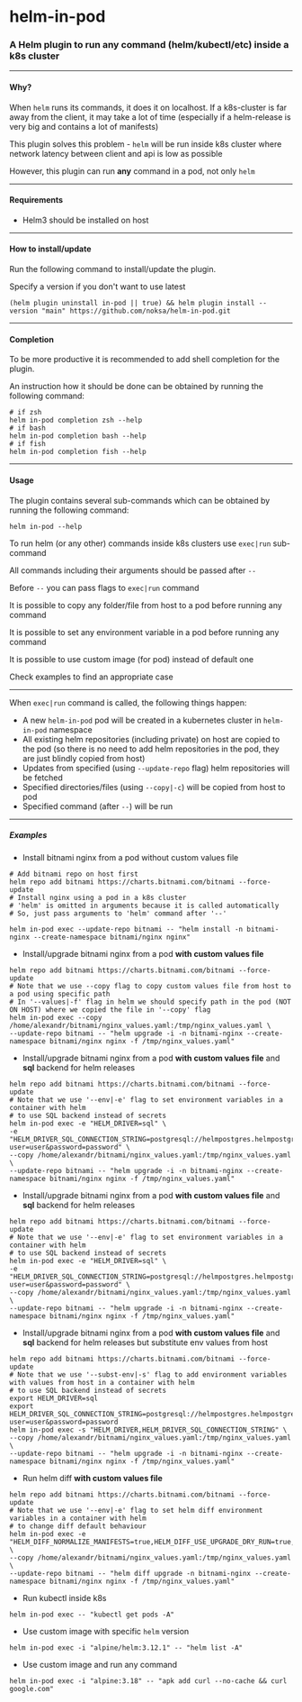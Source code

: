 # helm-in-pod

### A Helm plugin to run any command (helm/kubectl/etc) inside a k8s cluster

---

#### Why?

When `helm` runs its commands, it does it on localhost. If a k8s-cluster is far away from the client, it may take a lot of time (especially if a helm-release is very big and contains a lot of manifests)

This plugin solves this problem - `helm` will be run inside k8s cluster where network latency between client and api is low as possible

However, this plugin can run **any** command in a pod, not only `helm`

---

#### Requirements

* Helm3 should be installed on host

---

#### How to install/update

Run the following command to install/update the plugin.

Specify a version if you don't want to use latest
```shell
(helm plugin uninstall in-pod || true) && helm plugin install --version "main" https://github.com/noksa/helm-in-pod.git
```

---

#### Completion

To be more productive it is recommended to add shell completion for the plugin.

An instruction how it should be done can be obtained by running the following command:
```shell
# if zsh
helm in-pod completion zsh --help
# if bash
helm in-pod completion bash --help
# if fish
helm in-pod completion fish --help
```

---

#### Usage

The plugin contains several sub-commands which can be obtained by running the following command:
```shell
helm in-pod --help
```

To run helm (or any other) commands inside k8s clusters use `exec|run` sub-command

All commands including their arguments should be passed after `--`

Before `--` you can pass flags to `exec|run` command

It is possible to copy any folder/file from host to a pod before running any command

It is possible to set any environment variable in a pod before running any command

It is possible to use custom image (for pod) instead of default one

Check examples to find an appropriate case

---

When `exec|run` command is called, the following things happen:
* A new `helm-in-pod` pod will be created in a kubernetes cluster in `helm-in-pod` namespace
* All existing helm repositories (including private) on host are copied to the pod (so there is no need to add helm repositories in the pod, they are just blindly copied from host)
* Updates from specified (using `--update-repo` flag) helm repositories will be fetched
* Specified directories/files (using `--copy|-c`) will be copied from host to pod
* Specified command (after `--`) will be run

---

##### Examples

* Install bitnami nginx from a pod without custom values file
```shell
# Add bitnami repo on host first
helm repo add bitnami https://charts.bitnami.com/bitnami --force-update
# Install nginx using a pod in a k8s cluster
# 'helm' is omitted in arguments because it is called automatically
# So, just pass arguments to 'helm' command after '--'

helm in-pod exec --update-repo bitnami -- "helm install -n bitnami-nginx --create-namespace bitnami/nginx nginx"
```

* Install/upgrade bitnami nginx from a pod **with custom values file**
```shell
helm repo add bitnami https://charts.bitnami.com/bitnami --force-update
# Note that we use --copy flag to copy custom values file from host to a pod using specific path
# In '--values|-f' flag in helm we should specify path in the pod (NOT ON HOST) where we copied the file in '--copy' flag 
helm in-pod exec --copy /home/alexandr/bitnami/nginx_values.yaml:/tmp/nginx_values.yaml \
--update-repo bitnami -- "helm upgrade -i -n bitnami-nginx --create-namespace bitnami/nginx nginx -f /tmp/nginx_values.yaml"
```

* Install/upgrade bitnami nginx from a pod **with custom values file** and **sql** backend for helm releases
```shell
helm repo add bitnami https://charts.bitnami.com/bitnami --force-update
# Note that we use '--env|-e' flag to set environment variables in a container with helm
# to use SQL backend instead of secrets  
helm in-pod exec -e "HELM_DRIVER=sql" \
-e "HELM_DRIVER_SQL_CONNECTION_STRING=postgresql://helmpostgres.helmpostgres:5432/db?user=user&password=password" \
--copy /home/alexandr/bitnami/nginx_values.yaml:/tmp/nginx_values.yaml \
--update-repo bitnami -- "helm upgrade -i -n bitnami-nginx --create-namespace bitnami/nginx nginx -f /tmp/nginx_values.yaml"
```

* Install/upgrade bitnami nginx from a pod **with custom values file** and **sql** backend for helm releases
```shell
helm repo add bitnami https://charts.bitnami.com/bitnami --force-update
# Note that we use '--env|-e' flag to set environment variables in a container with helm
# to use SQL backend instead of secrets  
helm in-pod exec -e "HELM_DRIVER=sql" \
-e "HELM_DRIVER_SQL_CONNECTION_STRING=postgresql://helmpostgres.helmpostgres:5432/db?user=user&password=password" \
--copy /home/alexandr/bitnami/nginx_values.yaml:/tmp/nginx_values.yaml \
--update-repo bitnami -- "helm upgrade -i -n bitnami-nginx --create-namespace bitnami/nginx nginx -f /tmp/nginx_values.yaml"
```

* Install/upgrade bitnami nginx from a pod **with custom values file** and **sql** backend for helm releases but substitute env values from host 
```shell
helm repo add bitnami https://charts.bitnami.com/bitnami --force-update
# Note that we use '--subst-env|-s' flag to add environment variables with values from host in a container with helm
# to use SQL backend instead of secrets
export HELM_DRIVER=sql
export HELM_DRIVER_SQL_CONNECTION_STRING=postgresql://helmpostgres.helmpostgres:5432/db?user=user&password=password  
helm in-pod exec -s "HELM_DRIVER,HELM_DRIVER_SQL_CONNECTION_STRING" \
--copy /home/alexandr/bitnami/nginx_values.yaml:/tmp/nginx_values.yaml \
--update-repo bitnami -- "helm upgrade -i -n bitnami-nginx --create-namespace bitnami/nginx nginx -f /tmp/nginx_values.yaml"
```

* Run helm diff **with custom values file**
```shell
helm repo add bitnami https://charts.bitnami.com/bitnami --force-update
# Note that we use '--env|-e' flag to set helm diff environment variables in a container with helm
# to change diff default behaviour  
helm in-pod exec -e "HELM_DIFF_NORMALIZE_MANIFESTS=true,HELM_DIFF_USE_UPGRADE_DRY_RUN=true,HELM_DIFF_THREE_WAY_MERGE=true" \
--copy /home/alexandr/bitnami/nginx_values.yaml:/tmp/nginx_values.yaml \
--update-repo bitnami -- "helm diff upgrade -n bitnami-nginx --create-namespace bitnami/nginx nginx -f /tmp/nginx_values.yaml"
```

* Run kubectl inside k8s
```shell
helm in-pod exec -- "kubectl get pods -A"
```

* Use custom image with specific `helm` version
```shell
helm in-pod exec -i "alpine/helm:3.12.1" -- "helm list -A" 
```

* Use custom image and run any command
```shell
helm in-pod exec -i "alpine:3.18" -- "apk add curl --no-cache && curl google.com" 
```
